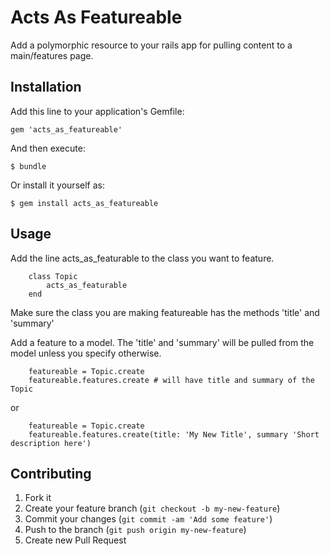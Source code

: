 # Acts As Featureable

Add a polymorphic resource to your rails app for pulling content to a main/features page.

## Installation

Add this line to your application's Gemfile:

    gem 'acts_as_featureable'

And then execute:

    $ bundle

Or install it yourself as:

    $ gem install acts_as_featureable

## Usage

Add the line acts_as_featurable to the class you want to feature.

		class Topic
			acts_as_featurable
		end

Make sure the class you are making featureable has the methods 'title' and 'summary'

Add a feature to a model. The 'title' and 'summary' will be pulled from the model unless you specify otherwise.

		featureable = Topic.create
		featureable.features.create # will have title and summary of the Topic

or

		featureable = Topic.create
		featureable.features.create(title: 'My New Title', summary 'Short description here')

## Contributing

1. Fork it
2. Create your feature branch (`git checkout -b my-new-feature`)
3. Commit your changes (`git commit -am 'Add some feature'`)
4. Push to the branch (`git push origin my-new-feature`)
5. Create new Pull Request
